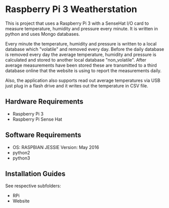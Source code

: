 # Raspberry Pi 3 Weatherstation
This is project that uses a Raspberry Pi 3 with a SenseHat I/O card to measure
temperature, humidity and pressure every minute. It is written in python and
uses Mongo databases.

Every minute the temperature, humidity and pressure is written to a local
database which "volatile" and removed every day. Before the daily database is
removed every day the average temperature, humidity and pressure is calculated
and stored to another local database "non_volatile".
After average measurements have been stored these are transmitted to a third
database online that the website is using to report the measurements daily.

Also, the application also supports read out average temperatures via USB just
plug in a flash drive and it writes out the temperature in CSV file.

## Hardware Requirements
* Raspberry Pi 3
* Raspberry Pi Sense Hat  

## Software Requirements
* OS: RASPBIAN JESSIE Version: May 2016
* python2
* python3

## Installation Guides
See respective subfolders:
* RPi
* Website
